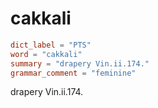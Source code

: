 # cakkali

``` toml
dict_label = "PTS"
word = "cakkali"
summary = "drapery Vin.ii.174."
grammar_comment = "feminine"
```

drapery Vin.ii.174.

